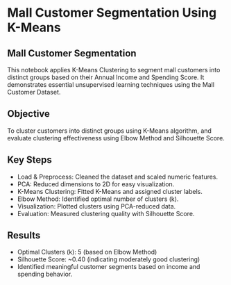 # Mall Customer Segmentation Using K-Means

## Mall Customer Segmentation
This notebook applies K-Means Clustering to segment mall customers into distinct groups based on their Annual Income and Spending Score. It demonstrates essential unsupervised learning techniques using the Mall Customer Dataset.

## Objective
To cluster customers into distinct groups using K-Means algorithm, and evaluate clustering effectiveness using Elbow Method and Silhouette Score.


## Key Steps
- Load & Preprocess: Cleaned the dataset and scaled numeric features.
- PCA: Reduced dimensions to 2D for easy visualization.
- K-Means Clustering: Fitted K-Means and assigned cluster labels.
- Elbow Method: Identified optimal number of clusters (k).
- Visualization: Plotted clusters using PCA-reduced data.
- Evaluation: Measured clustering quality with Silhouette Score.


## Results
- Optimal Clusters (k): 5 (based on Elbow Method)
- Silhouette Score: ~0.40 (indicating moderately good clustering)
- Identified meaningful customer segments based on income and spending behavior.
